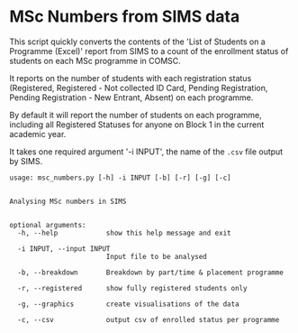 # MSc Numbers from SIMS data

This script quickly converts the contents of the 'List of Students on a Programme (Excel)' report from SIMS to a count of the enrollment status of students on each MSc programme in COMSC.

It reports on the number of students with each registration status (Registered, Registered - Not collected ID Card, Pending Registration, Pending Registration - New Entrant, Absent) on each programme.

By default it will report the number of students on each programme, including all Registered Statuses for anyone on Block 1 in the current academic year.


It takes one required argument '-i INPUT', the name of the `.csv` file output by SIMS.


```
usage: msc_numbers.py [-h] -i INPUT [-b] [-r] [-g] [-c]


Analysing MSc numbers in SIMS


optional arguments:
  -h, --help            show this help message and exit

  -i INPUT, --input INPUT
                        Input file to be analysed

  -b, --breakdown       Breakdown by part/time & placement programme

  -r, --registered      show fully registered students only

  -g, --graphics        create visualisations of the data

  -c, --csv             output csv of enrolled status per programme
```
